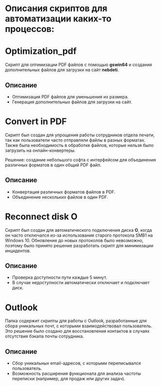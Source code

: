 ﻿# Описания скриптов для автоматизации каких-то процессов:
 
# Optimization_pdf

Скрипт для оптимизации PDF файлов с помощью **gswin64** и создания дополнительных файлов для загрузки на сайт **nebdeti**.

## Описание

- Оптимизация PDF файлов для уменьшения их размера.
- Генерация дополнительных файлов для загрузки на сайт.

# Convert in PDF

Скрипт был создан для упрощения работы сотрудников отдела печати, так как пользователи часто отправляли файлы в разных форматах. Также была необходимость в обработке файлов, которые нельзя было загрузить на онлайн-конвертеры. 

Решение: создание небольшого софта с интерфейсом для объединения различных форматов в один общий PDF файл.

## Описание

- Конвертация различных форматов файлов в PDF.
- Объединение нескольких файлов в один PDF.

# Reconnect disk O

Скрипт был создан для автоматического подключения диска **O**, когда он часто отключался из-за использования старого протокола SMB1 на Windows 10. Обновление до новых протоколов было невозможно, поэтому было принято решение разработать скрипт для минимизации инцидентов.

## Описание

- Проверка доступности пути каждые 5 минут.
- В случае недоступности автоматически отключает и подключает диск.

# Outlook

Папка содержит скрипты для работы с Outlook, разработанные для сбора уникальных почт, с которыми взаимодействовал пользователь. Это решение было создано для восстановления контактов в случаях отсутствия бэкапа почты сотрудника.  

## Описание

- Сбор уникальных email-адресов, с которыми переписывался пользователь.  
- Возможность расширения функционала для анализа частоты переписки (например, для продаж или других задач).  
